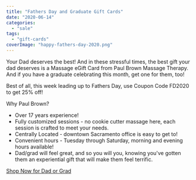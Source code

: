 ```yaml
---
title: "Fathers Day and Graduate Gift Cards"
date: "2020-06-14"
categories: 
  - "sale"
tags: 
  - "gift-cards"
coverImage: "happy-fathers-day-2020.png"
---
```


Your Dad deserves the best! And in these stressful times, the best gift your dad deserves is a Massage eGift Card from Paul Brown Massage Therapy. And if you have a graduate celebrating this month, get one for them, too!

Best of all, this week leading up to Fathers Day, use Coupon Code FD2020 to get 25% off!

Why Paul Brown?

- Over 17 years experience!
- Fully customized sessions - no cookie cutter massage here, each session is crafted to meet your needs.
- Centrally Located - downtown Sacramento office is easy to get to!
- Convenient hours - Tuesday through Saturday, morning and evening hours available!
- Dad/grad will feel great, and so you will you, knowing you've gotten them an experiential gift that will make them feel terrific.

[Shop Now for Dad or Grad](https://squareup.com/gift/BGPPNS6KGJ7WM/order)
